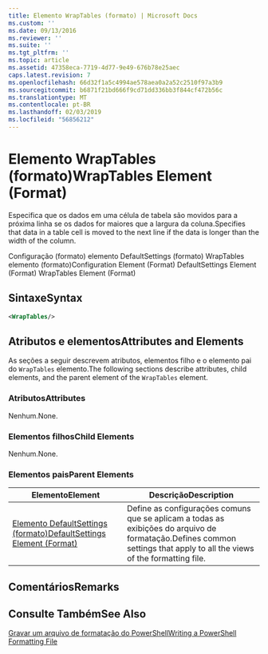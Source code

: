 ```yaml
---
title: Elemento WrapTables (formato) | Microsoft Docs
ms.custom: ''
ms.date: 09/13/2016
ms.reviewer: ''
ms.suite: ''
ms.tgt_pltfrm: ''
ms.topic: article
ms.assetid: 47358eca-7719-4d77-9e49-676b78e25aec
caps.latest.revision: 7
ms.openlocfilehash: 66d32f1a5c4994ae578aea0a2a52c2510f97a3b9
ms.sourcegitcommit: b6871f21bd666f9cd71dd336bb3f844cf472b56c
ms.translationtype: MT
ms.contentlocale: pt-BR
ms.lasthandoff: 02/03/2019
ms.locfileid: "56856212"
---
```

# <a name="wraptables-element-format"></a><span data-ttu-id="0c5f5-102">Elemento WrapTables (formato)</span><span class="sxs-lookup"><span data-stu-id="0c5f5-102">WrapTables Element (Format)</span></span>

<span data-ttu-id="0c5f5-103">Especifica que os dados em uma célula de tabela são movidos para a próxima linha se os dados for maiores que a largura da coluna.</span><span class="sxs-lookup"><span data-stu-id="0c5f5-103">Specifies that data in a table cell is moved to the next line if the data is longer than the width of the column.</span></span>

<span data-ttu-id="0c5f5-104">Configuração (formato) elemento DefaultSettings (formato) WrapTables elemento (formato)</span><span class="sxs-lookup"><span data-stu-id="0c5f5-104">Configuration Element (Format) DefaultSettings Element (Format) WrapTables Element (Format)</span></span>

## <a name="syntax"></a><span data-ttu-id="0c5f5-105">Sintaxe</span><span class="sxs-lookup"><span data-stu-id="0c5f5-105">Syntax</span></span>

```xml
<WrapTables/>
```

## <a name="attributes-and-elements"></a><span data-ttu-id="0c5f5-106">Atributos e elementos</span><span class="sxs-lookup"><span data-stu-id="0c5f5-106">Attributes and Elements</span></span>

<span data-ttu-id="0c5f5-107">As seções a seguir descrevem atributos, elementos filho e o elemento pai do `WrapTables` elemento.</span><span class="sxs-lookup"><span data-stu-id="0c5f5-107">The following sections describe attributes, child elements, and the parent element of the `WrapTables` element.</span></span>

### <a name="attributes"></a><span data-ttu-id="0c5f5-108">Atributos</span><span class="sxs-lookup"><span data-stu-id="0c5f5-108">Attributes</span></span>

<span data-ttu-id="0c5f5-109">Nenhum.</span><span class="sxs-lookup"><span data-stu-id="0c5f5-109">None.</span></span>

### <a name="child-elements"></a><span data-ttu-id="0c5f5-110">Elementos filhos</span><span class="sxs-lookup"><span data-stu-id="0c5f5-110">Child Elements</span></span>

<span data-ttu-id="0c5f5-111">Nenhum.</span><span class="sxs-lookup"><span data-stu-id="0c5f5-111">None.</span></span>

### <a name="parent-elements"></a><span data-ttu-id="0c5f5-112">Elementos pais</span><span class="sxs-lookup"><span data-stu-id="0c5f5-112">Parent Elements</span></span>

|<span data-ttu-id="0c5f5-113">Elemento</span><span class="sxs-lookup"><span data-stu-id="0c5f5-113">Element</span></span>|<span data-ttu-id="0c5f5-114">Descrição</span><span class="sxs-lookup"><span data-stu-id="0c5f5-114">Description</span></span>|
|-------------|-----------------|
|[<span data-ttu-id="0c5f5-115">Elemento DefaultSettings (formato)</span><span class="sxs-lookup"><span data-stu-id="0c5f5-115">DefaultSettings Element (Format)</span></span>](./defaultsettings-element-format.md)|<span data-ttu-id="0c5f5-116">Define as configurações comuns que se aplicam a todas as exibições do arquivo de formatação.</span><span class="sxs-lookup"><span data-stu-id="0c5f5-116">Defines common settings that apply to all the views of the formatting file.</span></span>|

## <a name="remarks"></a><span data-ttu-id="0c5f5-117">Comentários</span><span class="sxs-lookup"><span data-stu-id="0c5f5-117">Remarks</span></span>

## <a name="see-also"></a><span data-ttu-id="0c5f5-118">Consulte Também</span><span class="sxs-lookup"><span data-stu-id="0c5f5-118">See Also</span></span>

[<span data-ttu-id="0c5f5-119">Gravar um arquivo de formatação do PowerShell</span><span class="sxs-lookup"><span data-stu-id="0c5f5-119">Writing a PowerShell Formatting File</span></span>](./writing-a-powershell-formatting-file.md)
